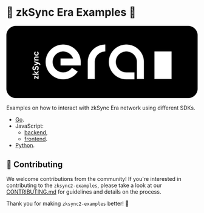 # 🚀 zkSync Era Examples 🚀

![Era Logo](https://github.com/matter-labs/era-contracts/raw/main/eraLogo.svg)

Examples on how to interact with zkSync Era network using different SDKs.

- [Go](go).
- JavaScript: 
  - [backend](js/backend),
  - [frontend](js/frontend). 
- [Python](python).

## 🤝 Contributing

We welcome contributions from the community! If you're interested in contributing to the `zksync2-examples`,
please take a look at our [CONTRIBUTING.md](./.github/CONTRIBUTING.md) for guidelines and details on the process.

Thank you for making `zksync2-examples` better! 🙌

